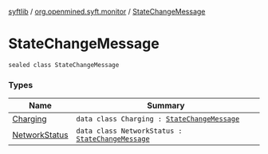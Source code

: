 [syftlib](../../index.md) / [org.openmined.syft.monitor](../index.md) / [StateChangeMessage](./index.md)

# StateChangeMessage

`sealed class StateChangeMessage`

### Types

| Name | Summary |
|---|---|
| [Charging](-charging/index.md) | `data class Charging : `[`StateChangeMessage`](./index.md) |
| [NetworkStatus](-network-status/index.md) | `data class NetworkStatus : `[`StateChangeMessage`](./index.md) |
